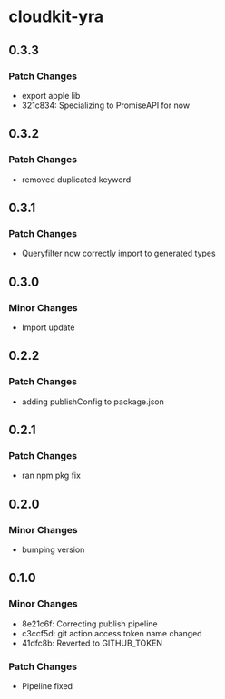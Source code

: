 # cloudkit-yra

## 0.3.3

### Patch Changes

- export apple lib
- 321c834: Specializing to PromiseAPI for now

## 0.3.2

### Patch Changes

- removed duplicated keyword

## 0.3.1

### Patch Changes

- Queryfilter now correctly import to generated types

## 0.3.0

### Minor Changes

- Import update

## 0.2.2

### Patch Changes

- adding publishConfig to package.json

## 0.2.1

### Patch Changes

- ran npm pkg fix

## 0.2.0

### Minor Changes

- bumping version

## 0.1.0

### Minor Changes

- 8e21c6f: Correcting publish pipeline
- c3ccf5d: git action access token name changed
- 41dfc8b: Reverted to GITHUB_TOKEN

### Patch Changes

- Pipeline fixed

